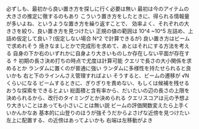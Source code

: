 必ずしも、最初から良い置き方を探しに行く必要は無い
最初は今のアイテムの大きさの推定に徹するのもあり
こういう置き方をしたときに、得られる情報量が多いよね、というような置き方を繰り返すことで、
効率よく、それぞれの大きさを絞り、良い置き方を見つけたい
正規の値の範囲は 10^4 ~10^5
左詰め、上詰め仮定して良い？(仮定しない場合 N^2 で計算できるが)
良い置き方はビームで求めれそう
焼きなましとかで完成形を求めて、あとはそれにする方法を考える
自身の下か右のいずれかに自身より大きいものしか存在しない平面が存在する ↑
初期の長さ決め打ちの時点で尤度は計算可能
クエリで長さの大小関係を求めるとか
ランダムに置くのが普通に強い
ランダムに多様性を持たせられると良いかも
右と下のラインんさえ管理すればよい
そうすると、ビームの遷移が √N くらいになる
ビームするときに、ぎりぎりを責めない、もしくは候補を残せるおうな探索をできるとよい
総面積と含有率から、だいたいの辺の長さの上限を決められるから、改行のタイミングとか決められる
クエリスコアは元の予想より大きいことはあっても小さいことは無い説
ビームの評価関数変えたら上手くいかんかなあ
基本的に山登りのほうが強そうだからよさげな近傍を見つけたい
左上に配置する、の近傍はあってよいかも
右端は左移動がよき
